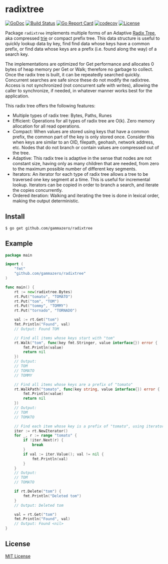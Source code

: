 # radixtree

[![GoDoc](https://pkg.go.dev/badge/github.com/gammazero/radixtree)](https://pkg.go.dev/github.com/gammazero/radixtree)
[![Build Status](https://github.com/gammazero/radixtree/actions/workflows/go.yml/badge.svg)](https://github.com/gammazero/radixtree/actions/workflows/go.yml)
[![Go Report Card](https://goreportcard.com/badge/github.com/gammazero/radixtree)](https://goreportcard.com/report/github.com/gammazero/radixtree)
[![codecov](https://codecov.io/gh/gammazero/radixtree/branch/master/graph/badge.svg)](https://codecov.io/gh/gammazero/radixtree)
[![License](https://img.shields.io/badge/License-MIT-blue.svg)](LICENSE)

Package `radixtree` implements multiple forms of an Adaptive [Radix Tree](https://en.wikipedia.org/wiki/Radix_tree), aka compressed [trie](https://en.wikipedia.org/wiki/Trie) or compact prefix tree.  This data structure is useful to quickly lookup data by key, find find data whose keys have a common prefix, or find data whose keys are a prefix (i.e. found along the way) of a search key.

The implementations are optimized for Get performance and allocates 0 bytes of heap memory per Get or Walk; therefore no garbage to collect.  Once the radix tree is built, it can be repeatedly searched quickly. Concurrent searches are safe since these do not modify the radixtree. Access is not synchronized (not concurrent safe with writes), allowing the caller to synchronize, if needed, in whatever manner works best for the application.

This radix tree offers the following features:

- Multiple types of radix tree: Bytes, Paths, Runes
- Efficient: Operations for all types of radix tree are O(k).  Zero memory allocation for all read operations.
- Compact: When values are stored using keys that have a common prefix, the common part of the key is only stored once.  Consider this when keys are similar to an OID, filepath, geohash, network address, etc. Nodes that do not branch or contain values are compressed out of the tree.
- Adaptive: This radix tree is adaptive in the sense that nodes are not constant size, having only as many children that are needed, from zero to the maximum possible number of different key segments.
- Iterators: An iterator for each type of radix tree allows a tree to be traversed one key segment at a time.  This is useful for incremental lookup.  Iterators can be copied in order to branch a search, and iterate the copies concurrently.
- Ordered iteration: Walking and iterating the tree is done in lexical order, making the output deterministic.

## Install

```
$ go get github.com/gammazero/radixtree
```

## Example

```go
package main

import (
    "fmt"
    "github.com/gammazero/radixtree"
)

func main() {
    rt := new(radixtree.Bytes)
    rt.Put("tomato", "TOMATO")
    rt.Put("tom", "TOM")
    rt.Put("tommy", "TOMMY")
    rt.Put("tornado", "TORNADO")

    val := rt.Get("tom")
    fmt.Println("Found", val)
    // Output: Found TOM

    // Find all items whose keys start with "tom"
    rt.Walk("tom", func(key fmt.Stringer, value interface{}) error {
        fmt.Println(value)
        return nil
    })
    // Output:
    // TOM
    // TOMATO
    // TOMMY

    // Find all items whose keys are a prefix of "tomato"
    rt.WalkPath("tomato", func(key string, value interface{}) error {
        fmt.Println(value)
        return nil
    })
    // Output:
    // TOM
    // TOMATO

    // Find each item whose key is a prefix of "tomato", using iterator
    iter := rt.NewIterator()
    for _, r := range "tomato" {
        if !iter.Next(r) {
            break
        }
        if val := iter.Value(); val != nil {
            fmt.Println(val)
        }
    }
    // Output:
    // TOM
    // TOMATO

    if rt.Delete("tom") {
        fmt.Println("Deleted tom")
    }
    // Output: Deleted tom

    val = rt.Get("tom")
    fmt.Println("Found", val)
    // Output: Found <nil>
}
```

## License

[MIT License](LICENSE)

